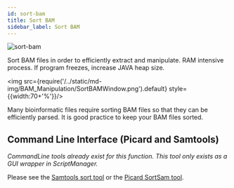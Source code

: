 ```yaml
---
id: sort-bam
title: Sort BAM
sidebar_label: Sort BAM
---
```

![sort-bam](/../static/icons/BAM_Manipulation/BAMFileSort_square.svg)

Sort BAM files in order to efficiently extract and manipulate. RAM intensive process. If program freezes, increase JAVA heap size.

<img src={require('/../static/md-img/BAM_Manipulation/SortBAMWindow.png').default} style={{width:70+'%'}}/>

Many bioinformatic files require sorting BAM files so that they can be efficiently parsed. It is good practice to keep your BAM files sorted.


## Command Line Interface (Picard and Samtools)
_CommandLine tools already exist for this function. This tool only exists as a GUI wrapper in ScriptManager._

Please see the [Samtools sort tool][samtools-sort] or the [Picard SortSam tool][picard-sort].

[samtools-sort]:http://www.htslib.org/doc/samtools-sort.html
[picard-sort]:https://broadinstitute.github.io/picard/command-line-overview.html#SortSam
